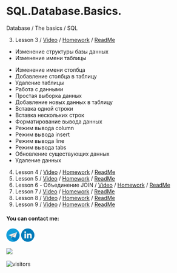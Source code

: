 # SQL.Database.Basics.
Database / The basics / SQL

3. Lesson 3 / [Video]() / [Homework](https://github.com/Mybono/SQL.Database.Basics./blob/main/lesson3.md) / [ReadMe](https://docs.google.com/document/d/1BzlsgcwrzI0epqYkaQXpmpyNwBDy_a-kGU5MHKUm64s/edit#)
- Изменение структуры базы данных
- Изменение имени таблицы
+ Изменение имени столбца
+ Добавление столбца в таблицу
+ Удаление таблицы
+ Работа с данными
+ Простая выборка данных
+ Добавление новых данных в таблицу
+ Вставка одной строки
+ Вставка нескольких строк
+ Форматирование вывода данных
+ Режим вывода column
+ Режим вывода insert
+ Режим вывода line
+ Режим вывода tabs
+ Обновление существующих данных
+ Удаление данных
4. Lesson 4 / [Video]() / [Homework](https://github.com/Mybono/SQL.Database.Basics./blob/main/lesson4.md) / [ReadMe](https://docs.google.com/document/d/1BzlsgcwrzI0epqYkaQXpmpyNwBDy_a-kGU5MHKUm64s/edit#)
5. Lesson 5 / [Video]() / [Homework](https://github.com/Mybono/SQL.Database.Basics./blob/main/lesson5.md) / [ReadMe](https://docs.google.com/document/d/1BzlsgcwrzI0epqYkaQXpmpyNwBDy_a-kGU5MHKUm64s/edit#)
6. Lesson 6 - Объединение JOIN / [Video](https://youtu.be/fsEur5eIGN4) / [Homework](https://github.com/Mybono/SQL.Database.Basics./blob/main/lesson6.md) / [ReadMe](https://docs.google.com/document/d/1R5iV11UctEf_cthAd4lJPcDtelGjVlCTbtbyf6r0nQk/edit#heading=h.gjdgxs)
7. Lesson 7 / [Video]() / [Homework]() / [ReadMe](https://docs.google.com/document/d/1BzlsgcwrzI0epqYkaQXpmpyNwBDy_a-kGU5MHKUm64s/edit#)
8. Lesson 8 / [Video]() / [Homework]() / [ReadMe](https://docs.google.com/document/d/1BzlsgcwrzI0epqYkaQXpmpyNwBDy_a-kGU5MHKUm64s/edit#)
9. Lesson 9 / [Video]() / [Homework]() / [ReadMe](https://docs.google.com/document/d/1BzlsgcwrzI0epqYkaQXpmpyNwBDy_a-kGU5MHKUm64s/edit#)



#### You can contact me:
[![telegram][logotelegram]][telegram]
[![linkedin][logolinkedin]][linkedin]

![]( "wp")

![visitors](https://visitor-badge.glitch.me/badge?page_id=https://github.com/Mybono/SQL.Database.Basics)


[telegram]: https://t.me/def4get
[logotelegram]: https://github.com/Mybono/Mybono/blob/main/assets/telegran%2035%20px.png
[linkedin]: http://linkedin.com/def-say-hello
[logolinkedin]: https://github.com/Mybono/Mybono/blob/main/assets/linedin%2035px.png
[linkedin]: https://github.com/Mybono/Mybono/blob/main/assets/linkedin.png
